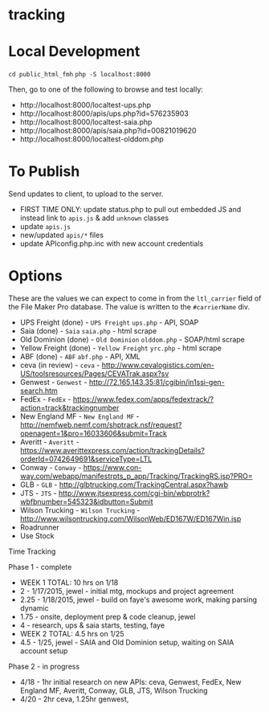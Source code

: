 # tracking

# Local Development

`cd public_html_fmh`
`php -S localhost:8000`

Then, go to one of the following to browse and test locally:

* http://localhost:8000/localtest-ups.php
 * http://localhost:8000/apis/ups.php?id=576235903
* http://localhost:8000/localtest-saia.php
 * http://localhost:8000/apis/saia.php?id=00821019620
* http://localhost:8000/localtest-olddom.php


# To Publish

Send updates to client, to upload to the server.

* FIRST TIME ONLY: update status.php to pull out embedded JS and instead link to `apis.js` & add `unknown` classes
* update `apis.js`
* new/updated `apis/*` files
* update APIconfig.php.inc with new account credentials

# Options

These are the values we can expect to come in from the `ltl_carrier` field of the File Maker Pro database. The value is written to the `#carrierName` div.

* UPS Freight (done) -  `UPS Freight` `ups.php` - API, SOAP
* Saia (done) - `Saia` `saia.php` - html scrape
* Old Dominion (done) - `Old Dominion` `olddom.php` - SOAP/html scrape
* Yellow Freight (done) - `Yellow Freight` `yrc.php` - html scrape
* ABF (done) - `ABF` `abf.php` - API, XML
* ceva (in review) - `ceva` - http://www.cevalogistics.com/en-US/toolsresources/Pages/CEVATrak.aspx?sv
* Genwest - `Genwest` - http://72.165.143.35:81/cgibin/in1ssi-gen-search.htm
* FedEx - `FedEx` - https://www.fedex.com/apps/fedextrack/?action=track&trackingnumber
* New England MF - `New England MF` - http://nemfweb.nemf.com/shptrack.nsf/request?openagent=1&pro=16033606&submit=Track
* Averitt - `Averitt` - https://www.averittexpress.com/action/trackingDetails?orderId=0742649691&serviceType=LTL
* Conway - `Conway` - https://www.con-way.com/webapp/manifestrpts_p_app/Tracking/TrackingRS.jsp?PRO=
* GLB - `GLB` - http://glbtrucking.com/TrackingCentral.aspx?hawb
* JTS - `JTS` - http://www.jtsexpress.com/cgi-bin/wbprotrk?wbfbnumber=545323&idbutton=Submit
* Wilson Trucking - `Wilson Trucking` - http://www.wilsontrucking.com/WilsonWeb/ED167W/ED167Win.jsp
* Roadrunner
* Use Stock

Time Tracking

Phase 1 - complete
* WEEK 1 TOTAL: 10 hrs on 1/18
 * 2 - 1/17/2015, jewel - initial mtg, mockups and project agreement
 * 2.25 - 1/18/2015, jewel - build on faye's awesome work, making parsing dynamic 
 * 1.75 - onsite, deployment prep & code cleanup, jewel
 * 4 - research, ups & saia starts, testing, faye
* WEEK 2 TOTAL: 4.5 hrs on 1/25
 * 4.5 - 1/25, jewel - SAIA and Old Dominion setup, waiting on SAIA account setup

Phase 2 - in progress
* 4/18 - 1hr initial research on new APIs: ceva, Genwest, FedEx, New England MF, Averitt, Conway, GLB, JTS, Wilson Trucking
* 4/20 - 2hr ceva, 1.25hr genwest, 
